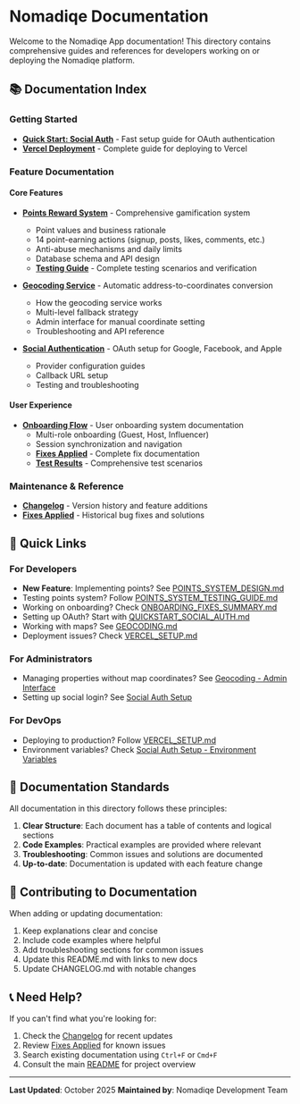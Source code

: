 # Nomadiqe Documentation

Welcome to the Nomadiqe App documentation! This directory contains comprehensive guides and references for developers working on or deploying the Nomadiqe platform.

## 📚 Documentation Index

### Getting Started

- **[Quick Start: Social Auth](./QUICKSTART_SOCIAL_AUTH.md)** - Fast setup guide for OAuth authentication
- **[Vercel Deployment](./VERCEL_SETUP.md)** - Complete guide for deploying to Vercel

### Feature Documentation

#### Core Features

- **[Points Reward System](./POINTS_SYSTEM_DESIGN.md)** - Comprehensive gamification system
  - Point values and business rationale
  - 14 point-earning actions (signup, posts, likes, comments, etc.)
  - Anti-abuse mechanisms and daily limits
  - Database schema and API design
  - **[Testing Guide](./POINTS_SYSTEM_TESTING_GUIDE.md)** - Complete testing scenarios and verification

- **[Geocoding Service](./GEOCODING.md)** - Automatic address-to-coordinates conversion
  - How the geocoding service works
  - Multi-level fallback strategy
  - Admin interface for manual coordinate setting
  - Troubleshooting and API reference

- **[Social Authentication](./SOCIAL_AUTH_SETUP.md)** - OAuth setup for Google, Facebook, and Apple
  - Provider configuration guides
  - Callback URL setup
  - Testing and troubleshooting

#### User Experience

- **[Onboarding Flow](./ONBOARDING_FIXES_SUMMARY.md)** - User onboarding system documentation
  - Multi-role onboarding (Guest, Host, Influencer)
  - Session synchronization and navigation
  - **[Fixes Applied](./ONBOARDING_FIX_COMPLETE.md)** - Complete fix documentation
  - **[Test Results](./ONBOARDING_TEST_RESULTS.md)** - Comprehensive test scenarios

### Maintenance & Reference

- **[Changelog](./CHANGELOG.md)** - Version history and feature additions
- **[Fixes Applied](./FIXES_APPLIED.md)** - Historical bug fixes and solutions

## 🚀 Quick Links

### For Developers
- **New Feature**: Implementing points? See [POINTS_SYSTEM_DESIGN.md](./POINTS_SYSTEM_DESIGN.md)
- Testing points system? Follow [POINTS_SYSTEM_TESTING_GUIDE.md](./POINTS_SYSTEM_TESTING_GUIDE.md)
- Working on onboarding? Check [ONBOARDING_FIXES_SUMMARY.md](./ONBOARDING_FIXES_SUMMARY.md)
- Setting up OAuth? Start with [QUICKSTART_SOCIAL_AUTH.md](./QUICKSTART_SOCIAL_AUTH.md)
- Working with maps? See [GEOCODING.md](./GEOCODING.md)
- Deployment issues? Check [VERCEL_SETUP.md](./VERCEL_SETUP.md)

### For Administrators
- Managing properties without map coordinates? See [Geocoding - Admin Interface](./GEOCODING.md#admin-interface)
- Setting up social login? See [Social Auth Setup](./SOCIAL_AUTH_SETUP.md)

### For DevOps
- Deploying to production? Follow [VERCEL_SETUP.md](./VERCEL_SETUP.md)
- Environment variables? Check [Social Auth Setup - Environment Variables](./SOCIAL_AUTH_SETUP.md)

## 📖 Documentation Standards

All documentation in this directory follows these principles:

1. **Clear Structure**: Each document has a table of contents and logical sections
2. **Code Examples**: Practical examples are provided where relevant
3. **Troubleshooting**: Common issues and solutions are documented
4. **Up-to-date**: Documentation is updated with each feature change

## 🤝 Contributing to Documentation

When adding or updating documentation:

1. Keep explanations clear and concise
2. Include code examples where helpful
3. Add troubleshooting sections for common issues
4. Update this README.md with links to new docs
5. Update CHANGELOG.md with notable changes

## 📞 Need Help?

If you can't find what you're looking for:

1. Check the [Changelog](./CHANGELOG.md) for recent updates
2. Review [Fixes Applied](./FIXES_APPLIED.md) for known issues
3. Search existing documentation using `Ctrl+F` or `Cmd+F`
4. Consult the main [README](../README.md) for project overview

---

**Last Updated**: October 2025
**Maintained by**: Nomadiqe Development Team
